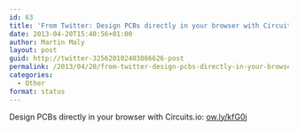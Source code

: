 ```yaml
---
id: 63
title: 'From Twitter: Design PCBs directly in your browser with Circuits&#8230;'
date: 2013-04-20T15:40:56+01:00
author: Martin Maly
layout: post
guid: http://twitter-325620102403866626-post
permalink: /2013/04/20/from-twitter-design-pcbs-directly-in-your-browser-with-circuits/
categories:
  - Other
format: status
---
```

Design PCBs directly in your browser with Circuits.io: [ow.ly/kfG0j](http://ow.ly/kfG0j)
